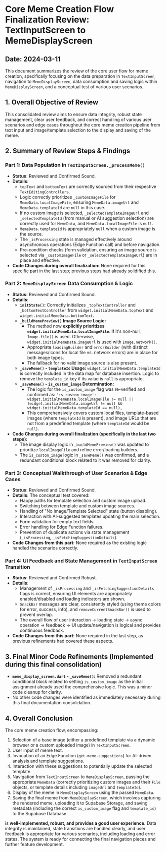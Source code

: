 # Core Meme Creation Flow Finalization Review: TextInputScreen to MemeDisplayScreen

## Date: 2024-03-11

This document summarizes the review of the core user flow for meme creation, specifically focusing on the data preparation in `TextInputScreen`, navigation to `MemeDisplayScreen`, data consumption and saving logic within `MemeDisplayScreen`, and a conceptual test of various user scenarios.

## 1. Overall Objective of Review

This consolidated review aims to ensure data integrity, robust state management, clear user feedback, and correct handling of various user scenarios and edge cases throughout the core meme creation pipeline from text input and image/template selection to the display and saving of the meme.

## 2. Summary of Review Steps & Findings

### Part 1: Data Population in `TextInputScreen._processMeme()`
*   **Status:** Reviewed and Confirmed Sound.
*   **Details:**
    *   `topText` and `bottomText` are correctly sourced from their respective `TextEditingController`s.
    *   Logic correctly prioritizes `_customImageFile` for `MemeData.localImageFile`, ensuring `MemeData.imageUrl` and `MemeData.templateId` are `null` in this case.
    *   If no custom image is selected, `_selectedTemplateImageUrl` and `_selectedTemplateId` (from manual or AI suggestion selection) are correctly used for `MemeData`, and `MemeData.localImageFile` is `null`.
    *   `MemeData.templateId` is appropriately `null` when a custom image is the source.
    *   The `_isProcessing` state is managed effectively around asynchronous operations (Edge Function call) and before navigation.
    *   Pre-condition checks (form validation, ensuring an image source is selected via `_customImageFile` or `_selectedTemplateImageUrl`) are in place and effective.
*   **Code Changes during overall finalization:** None required for this specific part in the last step; previous steps had already solidified this.

### Part 2: `MemeDisplayScreen` Data Consumption & Logic
*   **Status:** Reviewed and Confirmed Sound.
*   **Details:**
    *   **`initState()`:** Correctly initializes `_topTextController` and `_bottomTextController` from `widget.initialMemeData.topText` and `widget.initialMemeData.bottomText`.
    *   **`_buildMemePreview()` Image Source Logic:**
        *   The method now **explicitly prioritizes `widget.initialMemeData.localImageFile`**. If it's non-null, `Image.file()` is used. Otherwise, `widget.initialMemeData.imageUrl` is used with `Image.network()`.
        *   Appropriate `loadingBuilder` and `errorBuilder` (with distinct messages/icons for local file vs. network errors) are in place for both image types.
        *   The fallback for no valid image source is also present.
    *   **`_saveMeme()` - `templateId` Usage:** `widget.initialMemeData.templateId` is correctly included in the data map for database insertion. Logic to remove the `template_id` key if its value is `null` is appropriate.
    *   **`_saveMeme()` - `is_custom_image` Determination:**
        *   The logic for the `is_custom_image` flag was re-verified and confirmed as:
          `'is_custom_image': widget.initialMemeData.localImageFile != null || (widget.initialMemeData.imageUrl != null && widget.initialMemeData.templateId == null),`
        *   This comprehensively covers custom local files, template-based images (where `templateId` is present), and image URLs that are not from a predefined template (where `templateId` would be `null`).
*   **Code Changes during overall finalization (specifically in the last two steps):**
    *   The image display logic in `_buildMemePreview()` was updated to prioritize `localImageFile` and refine error/loading builders.
    *   The `is_custom_image` logic in `_saveMeme()` was confirmed, and a redundant conditional block related to it was removed for clarity.

### Part 3: Conceptual Walkthrough of User Scenarios & Edge Cases
*   **Status:** Reviewed and Confirmed Sound.
*   **Details:** The conceptual test covered:
    *   Happy paths for template selection and custom image upload.
    *   Switching between template and custom image sources.
    *   Handling of "No Image/Template Selected" state (button disabling).
    *   Interaction with AI-suggested templates updating the main selection.
    *   Form validation for empty text fields.
    *   Error handling for Edge Function failures.
    *   Prevention of duplicate actions via state management (`_isProcessing`, `_isFetchingSuggestionDetails`).
*   **Code Changes from this part:** None required as the existing logic handled the scenarios correctly.

### Part 4: UI Feedback and State Management in `TextInputScreen` Transition
*   **Status:** Reviewed and Confirmed Robust.
*   **Details:**
    *   Management of `_isProcessing` and `_isFetchingSuggestionDetails` flags is correct, ensuring UI elements are appropriately enabled/disabled and loading indicators are shown.
    *   `SnackBar` messages are clear, consistently styled (using theme colors for error, success, info), and `removeCurrentSnackBar()` is used to prevent overlap.
    *   The overall flow of user interaction -> loading state -> async operation -> feedback -> UI update/navigation is logical and provides continuous feedback.
*   **Code Changes from this part:** None required in the last step, as previous refinements had covered these aspects.

## 3. Final Minor Code Refinements (Implemented during this final consolidation)

*   **`meme_display_screen.dart` - `_saveMeme()`:** Removed a redundant conditional block related to setting `is_custom_image` as the initial assignment already used the comprehensive logic. This was a minor code cleanup for clarity.
*   No other code changes were identified as immediately necessary during this final documentation consolidation.

## 4. Overall Conclusion

The core meme creation flow, encompassing:
1.  Selection of a base image (either a predefined template via a dynamic browser or a custom uploaded image) in `TextInputScreen`.
2.  User input of meme text.
3.  Invocation of an Edge Function (`get-meme-suggestions`) for AI-driven analysis and template suggestions.
4.  Interaction with these suggestions to potentially update the selected template.
5.  Navigation from `TextInputScreen` to `MemeDisplayScreen`, passing the appropriate `MemeData` (correctly prioritizing custom images and their `File` objects, or template details including `imageUrl` and `templateId`).
6.  Display of the meme in `MemeDisplayScreen` using the passed `MemeData`.
7.  Saving the final meme from `MemeDisplayScreen`, which involves capturing the rendered meme, uploading it to Supabase Storage, and saving metadata (including the correct `is_custom_image` flag and `template_id`) to the Supabase Database.

is **well-implemented, robust, and provides a good user experience.** Data integrity is maintained, state transitions are handled clearly, and user feedback is appropriate for various scenarios, including loading and error states. The system is ready for connecting the final navigation pieces and further feature development.
```
